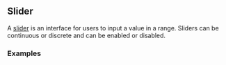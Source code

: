 ## Slider

A [slider](https://www.google.com/design/spec/components/sliders.html)
is an interface for users to input a value in a range. Sliders can be continuous
or discrete and can be enabled or disabled.

### Examples
